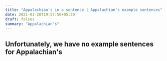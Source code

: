 ```yaml
---
title: "Appalachian's in a sentence | Appalachian's example sentences"
date: 2021-01-20T19:57:50+05:30
draft: falses
summary: "Appalachian's"
---
```

## Unfortunately, we have no example sentences for Appalachian's                 
